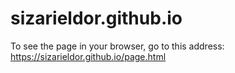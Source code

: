 # sizarieldor.github.io
To see the page in your browser, go to this address: https://sizarieldor.github.io/page.html
